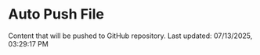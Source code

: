 # Auto Push File

Content that will be pushed to GitHub repository.
Last updated: 07/13/2025, 03:29:17 PM